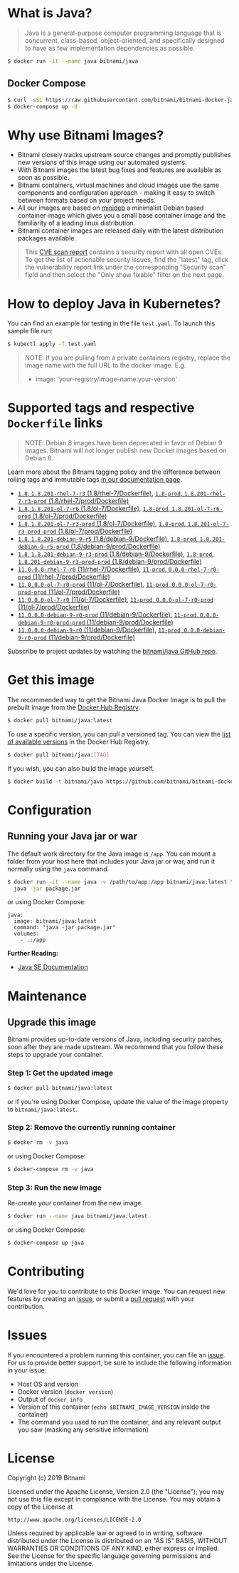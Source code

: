 # What is Java?

> Java is a general-purpose computer programming language that is concurrent, class-based, object-oriented, and specifically designed to have as few implementation dependencies as possible.

```bash
$ docker run -it --name java bitnami/java
```

## Docker Compose

```bash
$ curl -sSL https://raw.githubusercontent.com/bitnami/bitnami-docker-java/master/docker-compose.yml > docker-compose.yml
$ docker-compose up -d
```

# Why use Bitnami Images?

* Bitnami closely tracks upstream source changes and promptly publishes new versions of this image using our automated systems.
* With Bitnami images the latest bug fixes and features are available as soon as possible.
* Bitnami containers, virtual machines and cloud images use the same components and configuration approach - making it easy to switch between formats based on your project needs.
* All our images are based on [minideb](https://github.com/bitnami/minideb) a minimalist Debian based container image which gives you a small base container image and the familiarity of a leading linux distribution.
* Bitnami container images are released daily with the latest distribution packages available.


> This [CVE scan report](https://quay.io/repository/bitnami/java?tab=tags) contains a security report with all open CVEs. To get the list of actionable security issues, find the "latest" tag, click the vulnerability report link under the corresponding "Security scan" field and then select the "Only show fixable" filter on the next page.

# How to deploy Java in Kubernetes?

You can find an example for testing in the file `test.yaml`. To launch this sample file run:

```bash
$ kubectl apply -f test.yaml
```

> NOTE: If you are pulling from a private containers registry, replace the image name with the full URL to the docker image. E.g.
>
> - image: 'your-registry/image-name:your-version'

# Supported tags and respective `Dockerfile` links

> NOTE: Debian 8 images have been deprecated in favor of Debian 9 images. Bitnami will not longer publish new Docker images based on Debian 8.

Learn more about the Bitnami tagging policy and the difference between rolling tags and immutable tags [in our documentation page](https://docs.bitnami.com/containers/how-to/understand-rolling-tags-containers/).


- [`1.8`, `1.8.201-rhel-7-r3` (1.8/rhel-7/Dockerfile)](https://github.com/bitnami/bitnami-docker-java/blob/1.8.201-rhel-7-r3/1.8/rhel-7/Dockerfile), [`1.8-prod`, `1.8.201-rhel-7-r3-prod` (1.8/rhel-7/prod/Dockerfile)](https://github.com/bitnami/bitnami-docker-java/blob/1.8.201-rhel-7-r3/1.8/rhel-7/prod/Dockerfile)
- [`1.8`, `1.8.201-ol-7-r6` (1.8/ol-7/Dockerfile)](https://github.com/bitnami/bitnami-docker-java/blob/1.8.201-ol-7-r6/1.8/ol-7/Dockerfile), [`1.8-prod`, `1.8.201-ol-7-r6-prod` (1.8/ol-7/prod/Dockerfile)](https://github.com/bitnami/bitnami-docker-java/blob/1.8.201-ol-7-r6/1.8/ol-7/prod/Dockerfile)
- [`1.8`, `1.8.201-ol-7-r3-prod` (1.8/ol-7/Dockerfile)](https://github.com/bitnami/bitnami-docker-java/blob/1.8.201-ol-7-r3-prod/1.8/ol-7/Dockerfile), [`1.8-prod`, `1.8.201-ol-7-r3-prod-prod` (1.8/ol-7/prod/Dockerfile)](https://github.com/bitnami/bitnami-docker-java/blob/1.8.201-ol-7-r3-prod/1.8/ol-7/prod/Dockerfile)
- [`1.8`, `1.8.201-debian-9-r5` (1.8/debian-9/Dockerfile)](https://github.com/bitnami/bitnami-docker-java/blob/1.8.201-debian-9-r5/1.8/debian-9/Dockerfile), [`1.8-prod`, `1.8.201-debian-9-r5-prod` (1.8/debian-9/prod/Dockerfile)](https://github.com/bitnami/bitnami-docker-java/blob/1.8.201-debian-9-r5/1.8/debian-9/prod/Dockerfile)
- [`1.8`, `1.8.201-debian-9-r3-prod` (1.8/debian-9/Dockerfile)](https://github.com/bitnami/bitnami-docker-java/blob/1.8.201-debian-9-r3-prod/1.8/debian-9/Dockerfile), [`1.8-prod`, `1.8.201-debian-9-r3-prod-prod` (1.8/debian-9/prod/Dockerfile)](https://github.com/bitnami/bitnami-docker-java/blob/1.8.201-debian-9-r3-prod/1.8/debian-9/prod/Dockerfile)
- [`11`, `0.0.0-rhel-7-r0` (11/rhel-7/Dockerfile)](https://github.com/bitnami/bitnami-docker-java/blob/0.0.0-rhel-7-r0/11/rhel-7/Dockerfile), [`11-prod`, `0.0.0-rhel-7-r0-prod` (11/rhel-7/prod/Dockerfile)](https://github.com/bitnami/bitnami-docker-java/blob/0.0.0-rhel-7-r0/11/rhel-7/prod/Dockerfile)
- [`11`, `0.0.0-ol-7-r0-prod` (11/ol-7/Dockerfile)](https://github.com/bitnami/bitnami-docker-java/blob/0.0.0-ol-7-r0-prod/11/ol-7/Dockerfile), [`11-prod`, `0.0.0-ol-7-r0-prod-prod` (11/ol-7/prod/Dockerfile)](https://github.com/bitnami/bitnami-docker-java/blob/0.0.0-ol-7-r0-prod/11/ol-7/prod/Dockerfile)
- [`11`, `0.0.0-ol-7-r0` (11/ol-7/Dockerfile)](https://github.com/bitnami/bitnami-docker-java/blob/0.0.0-ol-7-r0/11/ol-7/Dockerfile), [`11-prod`, `0.0.0-ol-7-r0-prod` (11/ol-7/prod/Dockerfile)](https://github.com/bitnami/bitnami-docker-java/blob/0.0.0-ol-7-r0/11/ol-7/prod/Dockerfile)
- [`11`, `0.0.0-debian-9-r0-prod` (11/debian-9/Dockerfile)](https://github.com/bitnami/bitnami-docker-java/blob/0.0.0-debian-9-r0-prod/11/debian-9/Dockerfile), [`11-prod`, `0.0.0-debian-9-r0-prod-prod` (11/debian-9/prod/Dockerfile)](https://github.com/bitnami/bitnami-docker-java/blob/0.0.0-debian-9-r0-prod/11/debian-9/prod/Dockerfile)
- [`11`, `0.0.0-debian-9-r0` (11/debian-9/Dockerfile)](https://github.com/bitnami/bitnami-docker-java/blob/0.0.0-debian-9-r0/11/debian-9/Dockerfile), [`11-prod`, `0.0.0-debian-9-r0-prod` (11/debian-9/prod/Dockerfile)](https://github.com/bitnami/bitnami-docker-java/blob/0.0.0-debian-9-r0/11/debian-9/prod/Dockerfile)

Subscribe to project updates by watching the [bitnami/java GitHub repo](https://github.com/bitnami/bitnami-docker-java).

# Get this image

The recommended way to get the Bitnami Java Docker Image is to pull the prebuilt image from the [Docker Hub Registry](https://hub.docker.com/r/bitnami/java).

```bash
$ docker pull bitnami/java:latest
```

To use a specific version, you can pull a versioned tag. You can view the [list of available versions](https://hub.docker.com/r/bitnami/java/tags/) in the Docker Hub Registry.

```bash
$ docker pull bitnami/java:[TAG]
```

If you wish, you can also build the image yourself.

```bash
$ docker build -t bitnami/java https://github.com/bitnami/bitnami-docker-java.git
```

# Configuration

## Running your Java jar or war

The default work directory for the Java image is `/app`. You can mount a folder from your host here that includes your Java jar or war, and run it normally using the `java` command.

```bash
$ docker run -it --name java -v /path/to/app:/app bitnami/java:latest \
  java -jar package.jar
```

or using Docker Compose:

```
java:
  image: bitnami/java:latest
  command: "java -jar package.jar"
  volumes:
    - .:/app
```

**Further Reading:**

  - [Java SE Documentation](https://docs.oracle.com/javase/8/docs/api/)

# Maintenance

## Upgrade this image

Bitnami provides up-to-date versions of Java, including security patches, soon after they are made upstream. We recommend that you follow these steps to upgrade your container.

### Step 1: Get the updated image

```bash
$ docker pull bitnami/java:latest
```

or if you're using Docker Compose, update the value of the image property to `bitnami/java:latest`.

### Step 2: Remove the currently running container

```bash
$ docker rm -v java
```

or using Docker Compose:

```bash
$ docker-compose rm -v java
```

### Step 3: Run the new image

Re-create your container from the new image.

```bash
$ docker run --name java bitnami/java:latest
```

or using Docker Compose:

```bash
$ docker-compose up java
```

# Contributing

We'd love for you to contribute to this Docker image. You can request new features by creating an [issue](https://github.com/bitnami/bitnami-docker-java/issues), or submit a [pull request](https://github.com/bitnami/bitnami-docker-java/pulls) with your contribution.

# Issues

If you encountered a problem running this container, you can file an [issue](https://github.com/bitnami/bitnami-docker-java/issues). For us to provide better support, be sure to include the following information in your issue:

- Host OS and version
- Docker version (`docker version`)
- Output of `docker info`
- Version of this container (`echo $BITNAMI_IMAGE_VERSION` inside the container)
- The command you used to run the container, and any relevant output you saw (masking any sensitive
information)

# License

Copyright (c) 2019 Bitnami

Licensed under the Apache License, Version 2.0 (the "License");
you may not use this file except in compliance with the License.
You may obtain a copy of the License at

    http://www.apache.org/licenses/LICENSE-2.0

Unless required by applicable law or agreed to in writing, software
distributed under the License is distributed on an "AS IS" BASIS,
WITHOUT WARRANTIES OR CONDITIONS OF ANY KIND, either express or implied.
See the License for the specific language governing permissions and
limitations under the License.
